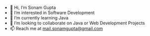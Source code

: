 - 👋 Hi, I’m Sonam Gupta 
- 👀 I’m interested in Software Development
- 🌱 I’m currently learning Java
- 💞️ I’m looking to collaborate on Java or Web Development Projects 
- 📫 Reach me at mail.sonamgupta@gmail.com

<!---
sonamguptacs/sonamguptacs is a ✨ special ✨ repository because its `README.md` (this file) appears on your GitHub profile.
You can click the Preview link to take a look at your changes.
--->
